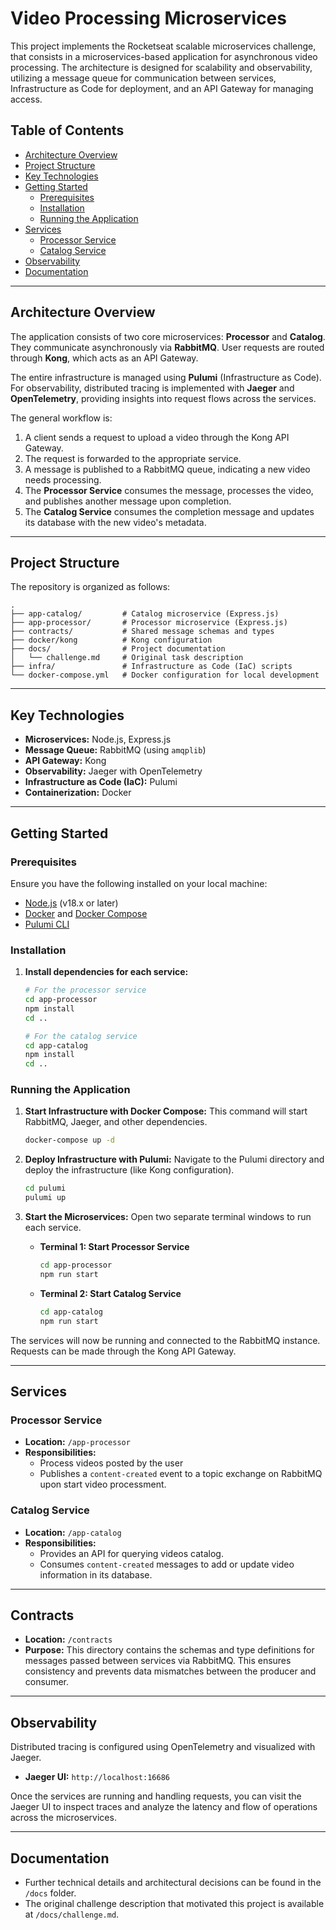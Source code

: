 # Video Processing Microservices

This project implements the Rocketseat scalable microservices challenge, that consists in a microservices-based application for asynchronous video processing. The architecture is designed for scalability and observability, utilizing a message queue for communication between services, Infrastructure as Code for deployment, and an API Gateway for managing access.

## Table of Contents

- [Architecture Overview](#architecture-overview)
- [Project Structure](#project-structure)
- [Key Technologies](#key-technologies)
- [Getting Started](#getting-started)
  - [Prerequisites](#prerequisites)
  - [Installation](#installation)
  - [Running the Application](#running-the-application)
- [Services](#services)
  - [Processor Service](#processor-service)
  - [Catalog Service](#catalog-service)
- [Observability](#observability)
- [Documentation](#documentation)

---

## Architecture Overview

The application consists of two core microservices: **Processor** and **Catalog**. They communicate asynchronously via **RabbitMQ**. User requests are routed through **Kong**, which acts as an API Gateway.

The entire infrastructure is managed using **Pulumi** (Infrastructure as Code). For observability, distributed tracing is implemented with **Jaeger** and **OpenTelemetry**, providing insights into request flows across the services.

The general workflow is:

1.  A client sends a request to upload a video through the Kong API Gateway.
2.  The request is forwarded to the appropriate service.
3.  A message is published to a RabbitMQ queue, indicating a new video needs processing.
4.  The **Processor Service** consumes the message, processes the video, and publishes another message upon completion.
5.  The **Catalog Service** consumes the completion message and updates its database with the new video's metadata.

---

## Project Structure

The repository is organized as follows:

```
.
├── app-catalog/         # Catalog microservice (Express.js)
├── app-processor/       # Processor microservice (Express.js)
├── contracts/           # Shared message schemas and types
├── docker/kong          # Kong configuration
├── docs/                # Project documentation
│   └── challenge.md     # Original task description
├── infra/               # Infrastructure as Code (IaC) scripts
└── docker-compose.yml   # Docker configuration for local development
```

---

## Key Technologies

- **Microservices:** Node.js, Express.js
- **Message Queue:** RabbitMQ (using `amqplib`)
- **API Gateway:** Kong
- **Observability:** Jaeger with OpenTelemetry
- **Infrastructure as Code (IaC):** Pulumi
- **Containerization:** Docker

---

## Getting Started

### Prerequisites

Ensure you have the following installed on your local machine:

- [Node.js](https://nodejs.org/) (v18.x or later)
- [Docker](https://www.docker.com/) and [Docker Compose](https://docs.docker.com/compose/)
- [Pulumi CLI](https://www.pulumi.com/docs/get-started/install/)

### Installation

1.  **Install dependencies for each service:**

    ```bash
    # For the processor service
    cd app-processor
    npm install
    cd ..

    # For the catalog service
    cd app-catalog
    npm install
    cd ..
    ```

### Running the Application

1.  **Start Infrastructure with Docker Compose:**
    This command will start RabbitMQ, Jaeger, and other dependencies.

    ```bash
    docker-compose up -d
    ```

2.  **Deploy Infrastructure with Pulumi:**
    Navigate to the Pulumi directory and deploy the infrastructure (like Kong configuration).

    ```bash
    cd pulumi
    pulumi up
    ```

3.  **Start the Microservices:**
    Open two separate terminal windows to run each service.

    - **Terminal 1: Start Processor Service**

      ```bash
      cd app-processor
      npm run start
      ```

    - **Terminal 2: Start Catalog Service**
      ```bash
      cd app-catalog
      npm run start
      ```

The services will now be running and connected to the RabbitMQ instance. Requests can be made through the Kong API Gateway.

---

## Services

### Processor Service

- **Location:** `/app-processor`
- **Responsibilities:**
  - Process videos posted by the user
  - Publishes a `content-created` event to a topic exchange on RabbitMQ upon start video processment.

### Catalog Service

- **Location:** `/app-catalog`
- **Responsibilities:**
  - Provides an API for querying videos catalog.
  - Consumes `content-created` messages to add or update video information in its database.

---

## Contracts

- **Location:** `/contracts`
- **Purpose:** This directory contains the schemas and type definitions for messages passed between services via RabbitMQ. This ensures consistency and prevents data mismatches between the producer and consumer.

---

## Observability

Distributed tracing is configured using OpenTelemetry and visualized with Jaeger.

- **Jaeger UI:** `http://localhost:16686`

Once the services are running and handling requests, you can visit the Jaeger UI to inspect traces and analyze the latency and flow of operations across the microservices.

---

## Documentation

- Further technical details and architectural decisions can be found in the `/docs` folder.
- The original challenge description that motivated this project is available at `/docs/challenge.md`.
